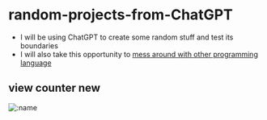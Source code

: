 # random-projects-from-ChatGPT

- I will be using ChatGPT to create some random stuff and test its boundaries
- I will also take this opportunity to [mess around with other programming language](https://github.com/cpp-johnny/random-projects-from-ChatGPT/search?l=Brainfuck)


## view counter new
![:name](https://count.getloli.com/get/@:name)
